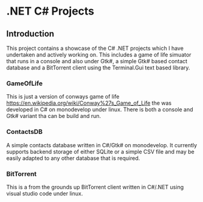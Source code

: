 # .NET C# Projects 
## Introduction 

This project contains a showcase of the C# .NET projects which I have undertaken and actively working on. This includes a game of life simuator that runs in a console and also under Gtk#, a simple Gtk# based contact database and a BitTorrent client using the Terminal.Gui text based library. 

### GameOfLife
This is just a version of conways game of life https://en.wikipedia.org/wiki/Conway%27s_Game_of_Life the was developed in C# on monodevelop under linux. There is both a console and Gtk# variant tha can be build and run.

### ContactsDB
A simple contacts database written in C#/Gtk# on monodevelop. It currently supports backend storage of either SQLite or a simple CSV file and may be easily adapted to any other database that is required.

### BitTorrent
This is a from the grounds up BitTorrent client written in C#/.NET using visual studio code under linux.

